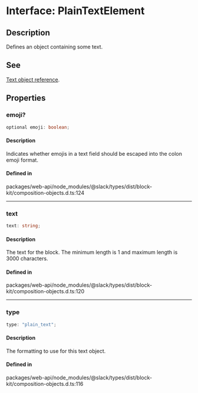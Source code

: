 # Interface: PlainTextElement

## Description

Defines an object containing some text.

## See

[Text object reference](https://api.slack.com/reference/block-kit/composition-objects#text).

## Properties

### emoji?

```ts
optional emoji: boolean;
```

#### Description

Indicates whether emojis in a text field should be escaped into the colon emoji format.

#### Defined in

packages/web-api/node\_modules/@slack/types/dist/block-kit/composition-objects.d.ts:124

***

### text

```ts
text: string;
```

#### Description

The text for the block. The minimum length is 1 and maximum length is 3000 characters.

#### Defined in

packages/web-api/node\_modules/@slack/types/dist/block-kit/composition-objects.d.ts:120

***

### type

```ts
type: "plain_text";
```

#### Description

The formatting to use for this text object.

#### Defined in

packages/web-api/node\_modules/@slack/types/dist/block-kit/composition-objects.d.ts:116
